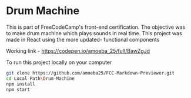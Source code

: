 # Drum Machine 

This is part of FreeCodeCamp's front-end certification. The objective was to make drum machine which plays sounds in real time. This project was made in React using the more updated- functional components

Working link - https://codepen.io/amoeba_25/full/BawZgJd

To run this project locally on your computer

```bash
git clone https://github.com/amoeba25/FCC-Markdown-Previewer.git
cd Local Path\Drum-Machine
npm install
npm start
```